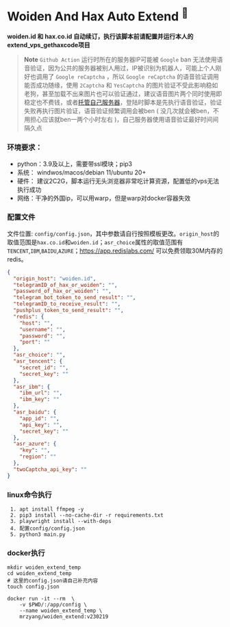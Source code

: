 
# Woiden And Hax Auto Extend <sup>💯</sup> 
**woiden.id 和 hax.co.id 自动续订，执行该脚本前请配置并运行本人的extend_vps_gethaxcode项目**



> **Note** `Github Action` 运行时所在的服务器IP可能被 `Google` ban 无法使用语音验证，因为公共的服务器被别人用过，IP被识别为机器人，可能上个人刚好也调用了 `Google reCaptcha` ，所以 `Google reCaptcha` 的语音验证调用能否成功随缘，使用 `2Captcha` 和 `YesCaptcha` 的图片验证不受此影响稳如老狗，甚至加载不出来图片也可以验证通过，建议语音图片两个同时使用即稳定也不费钱，或者[托管自己服务器](https://docs.github.com/cn/actions/hosting-your-own-runners/about-self-hosted-runners)，登陆时脚本是先执行语音验证，验证失败再执行图片验证，语音验证频繁调用会被ben ( 没几次就会被ben，不用担心应该就ben一两个小时左右 )，自己服务器使用语音验证最好时间间隔久点


### 环境要求：
 - python：3.9及以上，需要带ssl模块；pip3
 - 系统： windwos/macos/debian 11/ubuntu 20+
 - 硬件： 建议2C2G，脚本运行无头浏览器非常吃计算资源，配置低的vps无法执行成功
 - 网络：干净的外国ip，可以用warp，但是warp对docker容器失效


### 配置文件
文件位置: `config/config.json`，其中参数请自行按照模板更改。`origin_host`的取值范围是`hax.co.id`和`woiden.id`；`asr_choice`属性的取值范围有`TENCENT`,`IBM`,`BAIDU`,`AZURE`；https://app.redislabs.com/ 可以免费领取30M内存的redis。
``` json
{
  "origin_host": "woiden.id",
  "telegramID_of_hax_or_woiden": "",
  "password_of_hax_or_woiden": "",
  "telegram_bot_token_to_send_result": "",
  "telegramID_to_receive_result": "",
  "pushplus_token_to_send_result": "",
  "redis": {
    "host": "",
    "username": "",
    "password": "",
    "port": ""
  },
  "asr_choice": "",
  "asr_tencent": {
    "secret_id": "",
    "secret_key": ""
  },
  "asr_ibm": {
    "ibm_url": "",
    "ibm_key": ""
  },
  "asr_baidu": {
    "app_id": "",
    "api_key": "",
    "secret_key": ""
  },
  "asr_azure": {
    "key": "",
    "region": ""
  },
  "twoCaptcha_api_key": ""
}

```


### linux命令执行
```
 1. apt install ffmpeg -y 
 2. pip3 install --no-cache-dir -r requirements.txt
 3. playwright install --with-deps
 4. 配置config/config.json
 5. python3 main.py
```

### docker执行
``` shell
mkdir woiden_extend_temp
cd woiden_extend_temp
# 这里的config.json请自己补充内容
touch config.json

docker run -it --rm  \
    -v $PWD/:/app/config \
    --name woiden_extend_temp \
    mrzyang/woiden_extend:v230219

```
